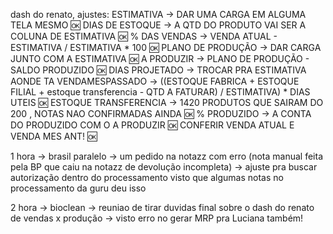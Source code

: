 dash do renato, ajustes:
ESTIMATIVA -> DAR UMA CARGA EM ALGUMA TELA MESMO 🆗
DIAS DE ESTOQUE -> A QTD DO PRODUTO VAI SER A COLUNA DE ESTIMATIVA 🆗
% DAS VENDAS -> VENDA ATUAL - ESTIMATIVA / ESTIMATIVA * 100 🆗
PLANO DE PRODUÇÃO -> DAR CARGA JUNTO COM A ESTIMATIVA 🆗
A PRODUZIR -> PLANO DE PRODUÇÃO - SALDO PRODUZIDO 🆗
DIAS PROJETADO -> TROCAR PRA ESTIMATIVA AONDE TA VENDAMESPASSADO
               -> ((ESTOQUE FABRICA + ESTOQUE FILIAL + estoque transferencia - QTD A FATURAR) / ESTIMATIVA) * DIAS UTEIS 🆗
ESTOQUE TRANSFERENCIA -> 1420 PRODUTOS QUE SAIRAM DO 200 , NOTAS NAO CONFIRMADAS AINDA 🆗
% PRODUZIDO -> A CONTA DO PRODUZIDO COM O A PRODUZIR 🆗
CONFERIR VENDA ATUAL E VENDA MES ANT! 🆗


1 hora → brasil paralelo → um pedido na notazz com erro (nota manual feita pela BP que caiu na notazz de devolução incompleta) 
→ ajuste pra buscar autorização dentro do processamento visto que algumas notas no processamento da guru deu isso

2 hora → bioclean → reuniao de tirar duvidas final sobre o dash do renato de vendas x produção
→ visto erro no gerar MRP pra Luciana também!